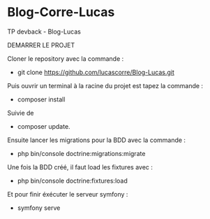 # Blog-Corre-Lucas

TP devback - Blog-Lucas

DEMARRER LE PROJET 

Cloner le repository avec la commande :

- git clone https://github.com/lucascorre/Blog-Lucas.git

Puis ouvrir un terminal à la racine du projet est tapez la commande :

- composer install 

Suivie de

- composer update. 

Ensuite lancer les migrations pour la BDD avec la commande :

- php bin/console doctrine:migrations:migrate

Une fois la BDD créé, il faut load les fixtures avec :

- php bin/console doctrine:fixtures:load

Et pour finir éxécuter le serveur symfony :

- symfony serve
